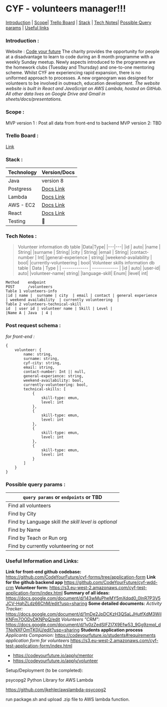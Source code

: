 # </a>CYF - volunteers manager!!!
[Introduction](#intro) |
[Scope](#scope)|
[Trello Board](#trello) |
[Stack](#stack) |
[Tech Notes](#technotes)|
[Possible Query params](#params) |
[Useful links](#useful) <br>
### <a name="intro"></a>Introduction :
Website : [Code your future](https://codeyourfuture.io/)
The charity provides the opportunity for people at a disadvantage to learn to code during an 8 month programme with a weekly Sunday meetup.
Newly aspects introduced to the programme are the homework clubs (Tuesday and Thursday) and one-to-one mentoring scheme. Whilst CYF are experiencing rapid expansion, there is no uniformed approach to processes. A new organogram was designed for volunteers to be involved in outreach, education development.
_The website website is built in React and JavaScript on AWS Lambda, hosted on GitHub. All other data lives on Google Drive and Gmail in sheets/docs/presentations._
### <a name="scope"></a> Scope :
MVP version 1 :
Post all data from front-end to backend
MVP version 2:
TBD
### <a name="trello"></a>Trello Board :
[Link](https://trello.com/b/fA4sf5J0/cyf-volunteer-tracking)
### <a name="stack"></a>Stack :
|Technology| Version/Docs|
|---|---|
|Java|version 8|
|Postgress| [Docs Link](https://www.postgresql.org/)|
|Lambda|[Docs Link](https://docs.aws.amazon.com/lambda/index.html#lang/en_us)|
|AWS - EC2|[Docs Link](https://docs.aws.amazon.com/ec2/index.html#lang/en_us)|
|React|[Docs Link](https://reactjs.org/)|
|Testing|:speak_no_evil:|
### <a name="technotes"></a>Tech Notes :
> Volunteer information db table
|Data|Type|
|---|---|
|id | auto|
|name | String|
|surname  | String|
|city | String|
|email  | String|
|contact-number | Int|
|general-experience | string|
|weekend-availability | bool|
|currently-volunteering | bool|
> Volunteer skills information db table
| Data    | Type     |
| ------------- | ------------- |
|id | auto|
|user-id| auto|
|volunteer-name|  string|
|language-skill| Enum|
|level| int|
```
Method    endpoint
POST      /volunteers
Table 1 volunteers-info
|id | name |  surname | city  | email | contact | general experience  | weekend availability  | currently volunteering  |
Table 2 volunteers-technical-skill
id  | user id | volunteer name | Skill | Level |
|Name A | Java  | 4 |
```
### <a name="front-end"/></a>Post request schema  :
*for front-end :*
```
{
    volunteer: {
        name: string,
        surname: string,
        cyf-city: string,
        email: string,
        contact-number: Int || null,
        general-experience: string,
        weekend-availability: bool,
        currently-volunteering: bool,
        technical-skills: [
            {
                skill-type: emun,
                level: int
            },
            {
                skill-type: emun,
                level: int
            },
            {
                skill-type: emun,
                level: int
            },
            {
                skill-type: emun,
                level: int
            }
        ]
    }
}
```
### <a name="params"/></a>Possible query params  :
| `query params` or `endpoints` or TBD  |
| --- |
| Find all volunteers  |
| Find by City |
| Find by Language skill   *the skill level is optional*    |
| Find by Name       |
|Find by Teach or Run org|
|Find by currently volunteering or not|
### <a name="useful"></a> Useful Information and Links:
**Link for front-end github codebase:**
https://github.com/CodeYourFuture/cyf-forms/tree/application-form
**Link for the github backend app** https://github.com/CodeYourFuture/cyf-wdd-crm
**Volunteer form:**
https://s3.eu-west-2.amazonaws.com/cyf-test-application-form/index.html
**Summary of all ideas:**
https://docs.google.com/document/d/143wMuPheMY5mXdqd0_0InR7P3V5JCV-HqhZLdz66ChM/edit?usp=sharing
**Some detailed documents:**
*Activity Tracker:* https://docs.google.com/document/d/1mDe2JpDCKzH3QSaLJHutfXdM3WilKNFm7OODvDKNPpQ/edit
*Volunteers "CRM":* https://docs.google.com/document/d/1y0zZedSIFZI7X9Efw53_9Gg9zmpl_dTNxNXFOmTK0jU/edit?usp=sharing
**Students application process**
*Applicants Companion:*
https://codeyourfuture.io/students#requirements  
*application form for volunteers*
https://s3.eu-west-2.amazonaws.com/cyf-test-application-form/index.html
- https://codeyourfuture.io/apply/mentor
- https://codeyourfuture.io/apply/volunteer


Setup/Deployment (to be completed):

psycopg2 Python Library for AWS Lambda

https://github.com/jkehler/awslambda-psycopg2

run package.sh and upload .zip file to AWS lambda function.
